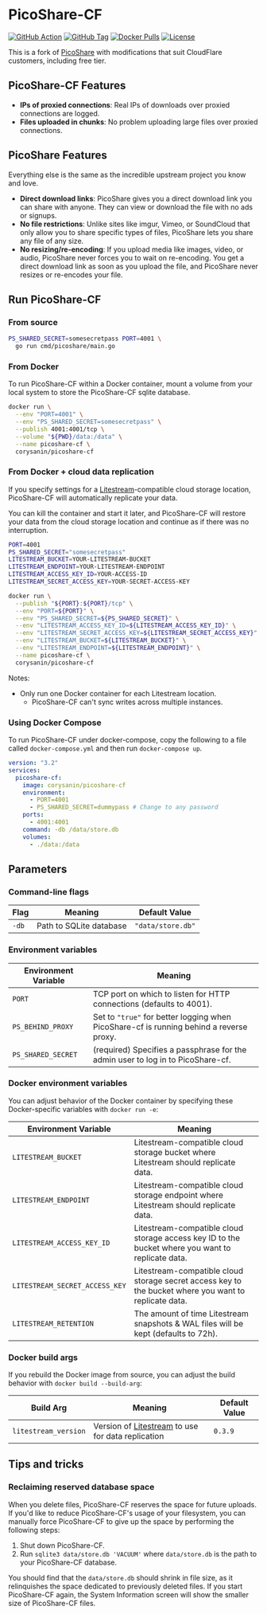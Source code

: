 # PicoShare-CF

[![GitHub Action](https://img.shields.io/github/actions/workflow/status/CorySanin/picoshare-cf/docker.yml)](https://github.com/CorySanin/picoshare-cf/actions/workflows/docker.yml)
[![GitHub Tag](https://img.shields.io/github/v/tag/CorySanin/picoshare-cf)](https://github.com/CorySanin/picoshare-cf/releases/latest)
[![Docker Pulls](https://img.shields.io/docker/pulls/corysanin/picoshare-cf)](https://hub.docker.com/r/corysanin/picoshare-cf)
[![License](https://img.shields.io/badge/license-agpl-blue)](https://github.com/CorySanin/picoshare-cf/blob/master/LICENSE)

This is a fork of [PicoShare](https://github.com/mtlynch/picoshare) with modifications that suit CloudFlare customers, including free tier.

## PicoShare-CF Features

- **IPs of proxied connections**: Real IPs of downloads over proxied connections are logged.
- **Files uploaded in chunks**: No problem uploading large files over proxied connections.

## PicoShare Features

Everything else is the same as the incredible upstream project you know and love.

- **Direct download links**: PicoShare gives you a direct download link you can share with anyone. They can view or download the file with no ads or signups.
- **No file restrictions**: Unlike sites like imgur, Vimeo, or SoundCloud that only allow you to share specific types of files, PicoShare lets you share any file of any size.
- **No resizing/re-encoding**: If you upload media like images, video, or audio, PicoShare never forces you to wait on re-encoding. You get a direct download link as soon as you upload the file, and PicoShare never resizes or re-encodes your file.

## Run PicoShare-CF

### From source

```bash
PS_SHARED_SECRET=somesecretpass PORT=4001 \
  go run cmd/picoshare/main.go
```

### From Docker

To run PicoShare-CF within a Docker container, mount a volume from your local system to store the PicoShare-CF sqlite database.

```bash
docker run \
  --env "PORT=4001" \
  --env "PS_SHARED_SECRET=somesecretpass" \
  --publish 4001:4001/tcp \
  --volume "${PWD}/data:/data" \
  --name picoshare-cf \
  corysanin/picoshare-cf
```

### From Docker + cloud data replication

If you specify settings for a [Litestream](https://litestream.io/)-compatible cloud storage location, PicoShare-CF will automatically replicate your data.

You can kill the container and start it later, and PicoShare-CF will restore your data from the cloud storage location and continue as if there was no interruption.

```bash
PORT=4001
PS_SHARED_SECRET="somesecretpass"
LITESTREAM_BUCKET=YOUR-LITESTREAM-BUCKET
LITESTREAM_ENDPOINT=YOUR-LITESTREAM-ENDPOINT
LITESTREAM_ACCESS_KEY_ID=YOUR-ACCESS-ID
LITESTREAM_SECRET_ACCESS_KEY=YOUR-SECRET-ACCESS-KEY

docker run \
  --publish "${PORT}:${PORT}/tcp" \
  --env "PORT=${PORT}" \
  --env "PS_SHARED_SECRET=${PS_SHARED_SECRET}" \
  --env "LITESTREAM_ACCESS_KEY_ID=${LITESTREAM_ACCESS_KEY_ID}" \
  --env "LITESTREAM_SECRET_ACCESS_KEY=${LITESTREAM_SECRET_ACCESS_KEY}" \
  --env "LITESTREAM_BUCKET=${LITESTREAM_BUCKET}" \
  --env "LITESTREAM_ENDPOINT=${LITESTREAM_ENDPOINT}" \
  --name picoshare-cf \
  corysanin/picoshare-cf
```

Notes:

- Only run one Docker container for each Litestream location.
  - PicoShare-CF can't sync writes across multiple instances.

### Using Docker Compose

To run PicoShare-CF under docker-compose, copy the following to a file called `docker-compose.yml` and then run `docker-compose up`.

```yaml
version: "3.2"
services:
  picoshare-cf:
    image: corysanin/picoshare-cf
    environment:
      - PORT=4001
      - PS_SHARED_SECRET=dummypass # Change to any password
    ports:
      - 4001:4001
    command: -db /data/store.db
    volumes:
      - ./data:/data
```

## Parameters

### Command-line flags

| Flag  | Meaning                 | Default Value     |
| ----- | ----------------------- | ----------------- |
| `-db` | Path to SQLite database | `"data/store.db"` |

### Environment variables

| Environment Variable | Meaning                                                                                 |
| -------------------- | --------------------------------------------------------------------------------------- |
| `PORT`               | TCP port on which to listen for HTTP connections (defaults to 4001).                    |
| `PS_BEHIND_PROXY`    | Set to `"true"` for better logging when PicoShare-cf is running behind a reverse proxy. |
| `PS_SHARED_SECRET`   | (required) Specifies a passphrase for the admin user to log in to PicoShare-cf.         |

### Docker environment variables

You can adjust behavior of the Docker container by specifying these Docker-specific variables with `docker run -e`:

| Environment Variable           | Meaning                                                                                               |
| ------------------------------ | ----------------------------------------------------------------------------------------------------- |
| `LITESTREAM_BUCKET`            | Litestream-compatible cloud storage bucket where Litestream should replicate data.                    |
| `LITESTREAM_ENDPOINT`          | Litestream-compatible cloud storage endpoint where Litestream should replicate data.                  |
| `LITESTREAM_ACCESS_KEY_ID`     | Litestream-compatible cloud storage access key ID to the bucket where you want to replicate data.     |
| `LITESTREAM_SECRET_ACCESS_KEY` | Litestream-compatible cloud storage secret access key to the bucket where you want to replicate data. |
| `LITESTREAM_RETENTION`         | The amount of time Litestream snapshots & WAL files will be kept (defaults to 72h).                   |

### Docker build args

If you rebuild the Docker image from source, you can adjust the build behavior with `docker build --build-arg`:

| Build Arg            | Meaning                                                                     | Default Value |
| -------------------- | --------------------------------------------------------------------------- | ------------- |
| `litestream_version` | Version of [Litestream](https://litestream.io/) to use for data replication | `0.3.9`       |

## Tips and tricks

### Reclaiming reserved database space

When you delete files, PicoShare-CF reserves the space for future uploads. If you'd like to reduce PicoShare-CF's usage of your filesystem, you can manually force PicoShare-CF to give up the space by performing the following steps:

1. Shut down PicoShare-CF.
1. Run `sqlite3 data/store.db 'VACUUM'` where `data/store.db` is the path to your PicoShare-CF database.

You should find that the `data/store.db` should shrink in file size, as it relinquishes the space dedicated to previously deleted files. If you start PicoShare-CF again, the System Information screen will show the smaller size of PicoShare-CF files.
